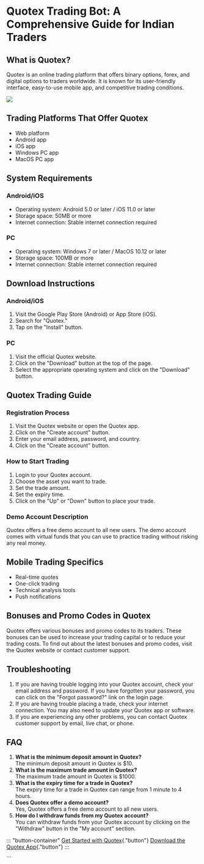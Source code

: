 # Quotex Trading Bot: A Comprehensive Guide for Indian Traders

## What is Quotex?

Quotex is an online trading platform that offers binary options, forex,
and digital options to traders worldwide. It is known for its
user-friendly interface, easy-to-use mobile app, and competitive trading
conditions.

[![](https://static.quotex.io/files/4_en/300_250.jpg)](https://traff.sbs/brokerqxlid)

## Trading Platforms That Offer Quotex

-   Web platform
-   Android app
-   iOS app
-   Windows PC app
-   MacOS PC app

## System Requirements

### Android/iOS

-   Operating system: Android 5.0 or later / iOS 11.0 or later
-   Storage space: 50MB or more
-   Internet connection: Stable internet connection required

### PC

-   Operating system: Windows 7 or later / MacOS 10.12 or later
-   Storage space: 100MB or more
-   Internet connection: Stable internet connection required

## Download Instructions

### Android/iOS

1.  Visit the Google Play Store (Android) or App Store (iOS).
2.  Search for "Quotex."
3.  Tap on the "Install" button.

### PC

1.  Visit the official Quotex website.
2.  Click on the "Download" button at the top of the page.
3.  Select the appropriate operating system and click on the
    "Download" button.

## Quotex Trading Guide

### Registration Process

1.  Visit the Quotex website or open the Quotex app.
2.  Click on the "Create account" button.
3.  Enter your email address, password, and country.
4.  Click on the "Create account" button.

### How to Start Trading

1.  Login to your Quotex account.
2.  Choose the asset you want to trade.
3.  Set the trade amount.
4.  Set the expiry time.
5.  Click on the "Up" or "Down" button to place your trade.

### Demo Account Description

Quotex offers a free demo account to all new users. The demo account
comes with virtual funds that you can use to practice trading without
risking any real money.

## Mobile Trading Specifics

-   Real-time quotes
-   One-click trading
-   Technical analysis tools
-   Push notifications

## Bonuses and Promo Codes in Quotex

Quotex offers various bonuses and promo codes to its traders. These
bonuses can be used to increase your trading capital or to reduce your
trading costs. To find out about the latest bonuses and promo codes,
visit the Quotex website or contact customer support.

## Troubleshooting

1.  If you are having trouble logging into your Quotex account, check
    your email address and password. If you have forgotten your
    password, you can click on the "Forgot password?" link on the
    login page.
2.  If you are having trouble placing a trade, check your internet
    connection. You may also need to update your Quotex app or software.
3.  If you are experiencing any other problems, you can contact Quotex
    customer support by email, live chat, or phone.

## FAQ

1.  **What is the minimum deposit amount in Quotex?**\
    The minimum deposit amount in Quotex is \$10.
2.  **What is the maximum trade amount in Quotex?**\
    The maximum trade amount in Quotex is \$1000.
3.  **What is the expiry time for a trade in Quotex?**\
    The expiry time for a trade in Quotex can range from 1 minute to 4
    hours.
4.  **Does Quotex offer a demo account?**\
    Yes, Quotex offers a free demo account to all new users.
5.  **How do I withdraw funds from my Quotex account?**\
    You can withdraw funds from your Quotex account by clicking on the
    "Withdraw" button in the "My account" section.

::: \"button-container\"
[Get Started with
Quotex](\%22https://traff.sbs/brokerqxlid\%22){."button"}
[Download the Quotex
App](\%22https://traff.sbs/brokerqxlid\%22){."button"}
:::

\`\`\`

